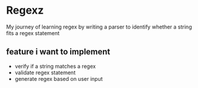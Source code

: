 # Regexz
My journey of learning regex by writing a parser to identify whether a string fits a regex statement

## feature i want to implement
- verify if a string matches a regex
- validate regex statement
- generate regex based on user input
